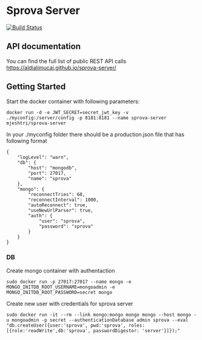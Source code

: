 
# Sprova Server 

[![Build Status](https://travis-ci.org/sprova-io/server.svg?branch=master)](https://travis-ci.org/sprova-io/server)


## API documentation
You can find the full list of public REST API calls https://aldialimucaj.github.io/sprova-server/ 

## Getting Started
Start the docker container with following parameters:

```docker run -d -e JWT_SECRET=secret_jwt_key -v ./myconfig:/server/config -p 8181:8181 --name sprova-server mjeshtri/sprova-server```

In your ./myconfig folder there should be a production.json file that has following format

```
{
    "logLevel": "warn",
    "db": {
        "host": "mongodb",
        "port": 27017,
        "name": "sprova"
    },
    "mongo": {
        "reconnectTries": 60,
        "reconnectInterval": 1000,
        "autoReconnect": true,
        "useNewUrlParser": true,
        "auth": {
            "user": "sprova",
            "password": "sprova"
        }
    }
}
```

### DB

Create mongo container with authentaction

```sudo docker run -p 27017:27017 --name mongo -e MONGO_INITDB_ROOT_USERNAME=mongoadmin -e MONGO_INITDB_ROOT_PASSWORD=secret mongo```

Create new user with credentials for sprova server

```sudo docker run -it --rm --link mongo:mongo mongo mongo --host mongo -u mongoadmin -p secret --authenticationDatabase admin sprova --eval "db.createUser({user:'sprova', pwd:'sprova', roles:[{role:'readWrite',db:'sprova', passwordDigestor: 'server'}]});"```

